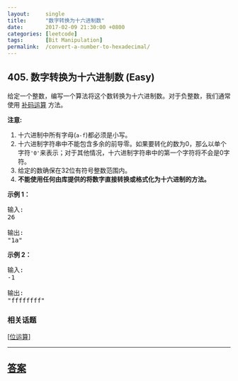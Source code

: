 ```yaml
---
layout:     single
title:      "数字转换为十六进制数"
date:       2017-02-09 21:30:00 +0800
categories: [leetcode]
tags:       [Bit Manipulation]
permalink:  /convert-a-number-to-hexadecimal/
---
```


## 405. 数字转换为十六进制数 (Easy)

<p>给定一个整数，编写一个算法将这个数转换为十六进制数。对于负整数，我们通常使用&nbsp;<a href="https://baike.baidu.com/item/%E8%A1%A5%E7%A0%81/6854613?fr=aladdin">补码运算</a>&nbsp;方法。</p>

<p><strong>注意:</strong></p>

<ol>
	<li>十六进制中所有字母(<code>a-f</code>)都必须是小写。</li>
	<li>十六进制字符串中不能包含多余的前导零。如果要转化的数为0，那么以单个字符<code>&#39;0&#39;</code>来表示；对于其他情况，十六进制字符串中的第一个字符将不会是0字符。&nbsp;</li>
	<li>给定的数确保在32位有符号整数范围内。</li>
	<li><strong>不能使用任何由库提供的将数字直接转换或格式化为十六进制的方法。</strong></li>
</ol>

<p><strong>示例 1：</strong></p>

<pre>
输入:
26

输出:
&quot;1a&quot;
</pre>

<p><strong>示例 2：</strong></p>

<pre>
输入:
-1

输出:
&quot;ffffffff&quot;
</pre>

### 相关话题
  [[位运算](https://github.com/openset/leetcode/tree/master/tag/bit-manipulation/README.md)]

---

## [答案](https://github.com/openset/leetcode/tree/master/problems/convert-a-number-to-hexadecimal)
